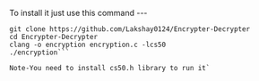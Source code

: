 To install it just use this command --- 


```
git clone https://github.com/Lakshay0124/Encrypter-Decrypter
cd Encrypter-Decrypter
clang -o encryption encryption.c -lcs50
./encryption```

Note-You need to install cs50.h library to run it`

